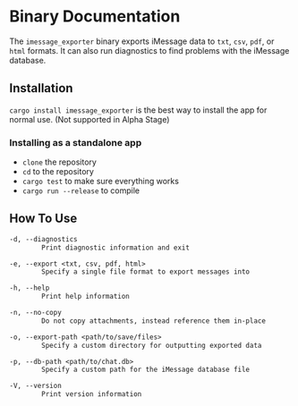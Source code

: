# Binary Documentation

The `imessage_exporter` binary exports iMessage data to `txt`, `csv`, `pdf`, or `html` formats. It can also run diagnostics to find problems with the iMessage database.

## Installation

`cargo install imessage_exporter` is the best way to install the app for normal use. (Not supported in Alpha Stage)

### Installing as a standalone app

- `clone` the repository
- `cd` to the repository
- `cargo test` to make sure everything works
- `cargo run --release` to compile

## How To Use

```txt
-d, --diagnostics
        Print diagnostic information and exit

-e, --export <txt, csv, pdf, html>
        Specify a single file format to export messages into

-h, --help
        Print help information

-n, --no-copy
        Do not copy attachments, instead reference them in-place

-o, --export-path <path/to/save/files>
        Specify a custom directory for outputting exported data

-p, --db-path <path/to/chat.db>
        Specify a custom path for the iMessage database file

-V, --version
        Print version information
```
